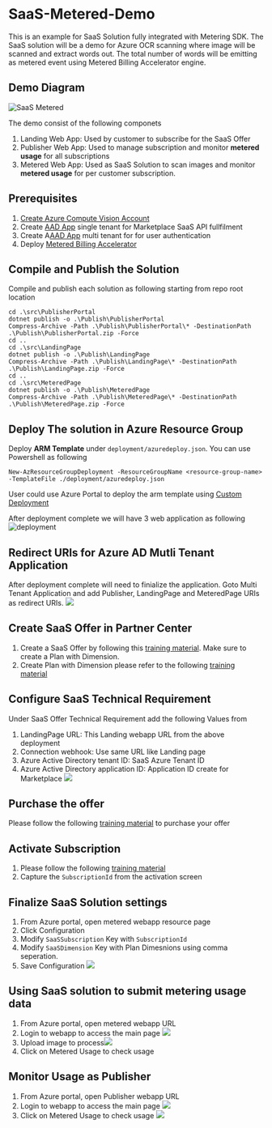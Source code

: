 # SaaS-Metered-Demo

This is an example for SaaS Solution fully integrated with Metering SDK. The SaaS solution will be a demo for Azure OCR scanning where image will be scanned and extract words out. The total number of words will be emitting as metered event using Metered Billing Accelerator engine.

## Demo Diagram
![SaaS Metered](./images/Diagram.png)

The demo consist of the following componets
1. Landing Web App: Used by customer to subscribe for the SaaS Offer
2. Publisher Web App: Used to manage subscription and monitor **metered usage** for all subscriptions
3. Metered Web App: Used as SaaS Solution to scan images and  monitor **metered usage** for per customer subscription.


## Prerequisites
1. [Create Azure Compute Vision Account](https://docs.microsoft.com/en-us/azure/cognitive-services/computer-vision/quickstarts-sdk/client-library?tabs=visual-studio&pivots=programming-language-csharp)
1. Create [AAD App](https://docs.microsoft.com/en-us/azure/active-directory/develop/howto-create-service-principal-portal) single tenant for Marketplace SaaS API fullfilment
1. Create A[AAD App](https://docs.microsoft.com/en-us/azure/active-directory/develop/howto-create-service-principal-portal) multi tenant for for user authentication
1. Deploy [Metered Billing Accelerator](https://github.com/microsoft/metered-billing-accelerator/tree/main/deploy) 



## Compile and Publish the Solution
Compile and publish each solution as following starting from repo root location
```
cd .\src\PublisherPortal
dotnet publish -o .\Publish\PublisherPortal
Compress-Archive -Path .\Publish\PublisherPortal\* -DestinationPath .\Publish\PublisherPortal.zip -Force
cd ..
cd .\src\LandingPage
dotnet publish -o .\Publish\LandingPage
Compress-Archive -Path .\Publish\LandingPage\* -DestinationPath .\Publish\LandingPage.zip -Force
cd ..
cd .\src\MeteredPage
dotnet publish -o .\Publish\MeteredPage
Compress-Archive -Path .\Publish\MeteredPage\* -DestinationPath .\Publish\MeteredPage.zip -Force
```

## Deploy The solution in Azure Resource Group
Deploy **ARM Template** under `deployment/azuredeploy.json`. You can use Powershell as following 
```
New-AzResourceGroupDeployment -ResourceGroupName <resource-group-name> -TemplateFile ./deployment/azuredeploy.json
```

User could use Azure Portal to deploy the arm template using [Custom Deployment](https://portal.azure.com/#create/Microsoft.Template)

After deployment complete we will have 3 web application as following
![deployment](./images/Diagram-2.png)

## Redirect URIs for Azure AD Mutli Tenant Application 
After deployment complete will need to finialize the application. Goto Multi Tenant Application and add Publisher, LandingPage and MeteredPage URIs as redirect URIs.
![](./images/Diagram-6.png)
## Create SaaS Offer in Partner Center
1. Create a SaaS Offer by following this [training material](https://microsoft.github.io/Mastering-the-Marketplace/saas/labs/lab1-create-pc-offer/). Make sure to create a Plan with Dimension. 
1. Create Plan with Dimension please refer to the following [training material](https://microsoft.github.io/Mastering-the-Marketplace/saas/#saas-metered-billing-overview)

## Configure SaaS Technical Requirement 
Under SaaS Offer Technical Requirement add the following Values from
1. LandingPage URL: This Landing webapp URL from the above deployment
1. Connection webhook: Use same URL like Landing page
1. Azure Active Directory tenant ID: SaaS Azure Tenant ID
1. Azure Active Directory application ID: Application ID create for Marketplace
![](./images/Diagram-3.png)
## Purchase the offer
Please follow the following [training material](https://microsoft.github.io/Mastering-the-Marketplace/saas/labs/lab2-create-landing-page/#exercise-buy-your-offer-and-check-your-landing-page) to purchase your offer

## Activate Subscription
1. Please follow the following [training material](https://microsoft.github.io/Mastering-the-Marketplace/saas/labs/lab3-install-pub-portal/#exercise-as-the-publisher-activate-the-customers-subscription)
1. Capture the `SubscriptionId` from the activation screen

## Finalize SaaS Solution settings
1. From Azure portal, open metered webapp resource page
1. Click Configuration
1. Modify `SaaSSubscription` Key with `SubscriptionId`
1. Modify `SaaSDimension` Key with Plan Dimesnions using comma seperation.
1. Save Configuration
![](./images/Diagram-4.png)
## Using SaaS solution to submit metering usage data
1. From Azure portal, open metered webapp URL
1. Login to webapp to access the main page ![](./images/Diagram-7.png)
1. Upload image to process![](./images/Diagram-8.png)
1. Click on Metered Usage to check usage

## Monitor Usage as Publisher
1. From Azure portal, open Publisher webapp URL
1. Login to webapp to access the main page ![](./images/Diagram-10.png)
1. Click on Metered Usage to check usage ![](./images/Diagram-11.png)
